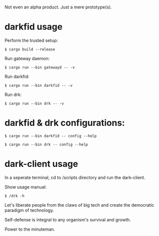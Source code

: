 Not even an alpha product. Just a mere prototype(s).

# darkfid usage

Perform the trusted setup:

```console
$ cargo build --release
```

Run gateway daemon:

```console
$ cargo run --bin gatewayd -- -v
```

Run darkfid:

```console
$ cargo run --bin darkfid -- -v
```

Run drk:

```console
$ cargo run --bin drk -- -v
```

# darkfid & drk configurations:

```console
$ cargo run --bin darkfid -- config --help
```

```console
$ cargo run --bin drk -- config --help
```

# dark-client usage

In a seperate terminal, cd to /scripts directory and run the dark-client.

Show usage manual:

```console
$ /drk -h
```

Let's liberate people from the claws of big tech and create the democratic paradigm of technology.

Self-defense is integral to any organism's survival and growth.

Power to the minuteman.
